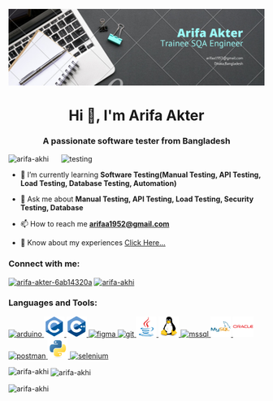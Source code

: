![logo](https://github.com/Arifa-Akhi/ArifaAkter/blob/main/Blue%20and%20Black%20Corporate%20LinkedIn%20Banner.png)
<h1 align="center">Hi 👋, I'm Arifa Akter</h1>
<h3 align="center">A passionate software tester from Bangladesh</h3>

<img align="right" alt="testing" width="400" src="https://www.cyanous.com/img/test3.gif">

<p align="left"> <img src="https://komarev.com/ghpvc/?username=arifa-akhi&label=Profile%20views&color=0e75b6&style=flat" alt="arifa-akhi" /> </p>

- 🌱 I’m currently learning **Software Testing(Manual Testing, API Testing, Load Testing, Database Testing, Automation)**

- 💬 Ask me about **Manual Testing, API Testing, Load Testing, Security Testing, Database**

- 📫 How to reach me **arifaa1952@gmail.com**

- 📄 Know about my experiences [Click Here...](https://drive.google.com/file/d/118fvgpXgO2dAVOtVfcqkJrp6l7Yo_4H_/view?pli=1)

<h3 align="left">Connect with me:</h3>
<p align="left">
<a href="https://linkedin.com/in/arifa-akter-6ab14320a" target="blank"><img align="center" src="https://raw.githubusercontent.com/rahuldkjain/github-profile-readme-generator/master/src/images/icons/Social/linked-in-alt.svg" alt="arifa-akter-6ab14320a" height="30" width="40" /></a>
<a href="https://instagram.com/arifa-akhi" target="blank"><img align="center" src="https://raw.githubusercontent.com/rahuldkjain/github-profile-readme-generator/master/src/images/icons/Social/instagram.svg" alt="arifa-akhi" height="30" width="40" /></a>
</p>

<h3 align="left">Languages and Tools:</h3>
<p align="left"> <a href="https://www.arduino.cc/" target="_blank" rel="noreferrer"> <img src="https://cdn.worldvectorlogo.com/logos/arduino-1.svg" alt="arduino" width="40" height="40"/> </a> <a href="https://www.cprogramming.com/" target="_blank" rel="noreferrer"> <img src="https://raw.githubusercontent.com/devicons/devicon/master/icons/c/c-original.svg" alt="c" width="40" height="40"/> </a> <a href="https://www.w3schools.com/cpp/" target="_blank" rel="noreferrer"> <img src="https://raw.githubusercontent.com/devicons/devicon/master/icons/cplusplus/cplusplus-original.svg" alt="cplusplus" width="40" height="40"/> </a> <a href="https://www.figma.com/" target="_blank" rel="noreferrer"> <img src="https://www.vectorlogo.zone/logos/figma/figma-icon.svg" alt="figma" width="40" height="40"/> </a> <a href="https://git-scm.com/" target="_blank" rel="noreferrer"> <img src="https://www.vectorlogo.zone/logos/git-scm/git-scm-icon.svg" alt="git" width="40" height="40"/> </a> <a href="https://www.java.com" target="_blank" rel="noreferrer"> <img src="https://raw.githubusercontent.com/devicons/devicon/master/icons/java/java-original.svg" alt="java" width="40" height="40"/> </a> <a href="https://www.linux.org/" target="_blank" rel="noreferrer"> <img src="https://raw.githubusercontent.com/devicons/devicon/master/icons/linux/linux-original.svg" alt="linux" width="40" height="40"/> </a> <a href="https://www.microsoft.com/en-us/sql-server" target="_blank" rel="noreferrer"> <img src="https://www.svgrepo.com/show/303229/microsoft-sql-server-logo.svg" alt="mssql" width="40" height="40"/> </a> <a href="https://www.mysql.com/" target="_blank" rel="noreferrer"> <img src="https://raw.githubusercontent.com/devicons/devicon/master/icons/mysql/mysql-original-wordmark.svg" alt="mysql" width="40" height="40"/> </a> <a href="https://www.oracle.com/" target="_blank" rel="noreferrer"> <img src="https://raw.githubusercontent.com/devicons/devicon/master/icons/oracle/oracle-original.svg" alt="oracle" width="40" height="40"/> </a> <a href="https://postman.com" target="_blank" rel="noreferrer"> <img src="https://www.vectorlogo.zone/logos/getpostman/getpostman-icon.svg" alt="postman" width="40" height="40"/> </a> <a href="https://www.python.org" target="_blank" rel="noreferrer"> <img src="https://raw.githubusercontent.com/devicons/devicon/master/icons/python/python-original.svg" alt="python" width="40" height="40"/> </a> <a href="https://www.selenium.dev" target="_blank" rel="noreferrer"> <img src="https://raw.githubusercontent.com/detain/svg-logos/780f25886640cef088af994181646db2f6b1a3f8/svg/selenium-logo.svg" alt="selenium" width="40" height="40"/> </a> </p>

<p><img align="left" src="https://github-readme-stats.vercel.app/api/top-langs?username=arifa-akhi&show_icons=true&locale=en&layout=compact" alt="arifa-akhi" /></p>

<p>&nbsp;<img align="center" src="https://github-readme-stats.vercel.app/api?username=arifa-akhi&show_icons=true&locale=en" alt="arifa-akhi" /></p>

<p><img align="center" src="https://github-readme-streak-stats.herokuapp.com/?user=arifa-akhi&" alt="arifa-akhi" /></p>
